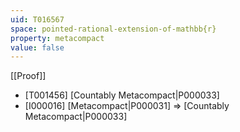 ```yaml
---
uid: T016567
space: pointed-rational-extension-of-mathbb{r}
property: metacompact
value: false
---
```

[[Proof]]

* [T001456] [Countably Metacompact|P000033]
* [I000016] [Metacompact|P000031] => [Countably Metacompact|P000033]

